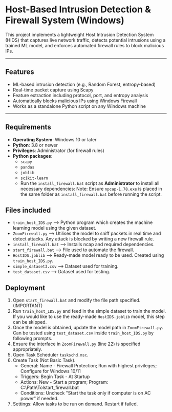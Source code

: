 # Host-Based Intrusion Detection & Firewall System (Windows)

This project implements a lightweight Host Intrusion Detection System (HIDS) that captures live network traffic, detects potential intrusions using a trained ML model, and enforces automated firewall rules to block malicious IPs.

---

## Features

- ML-based intrusion detection (e.g., Random Forest, entropy-based)
- Real-time packet capture using Scapy
- Feature extraction including protocol, port, and entropy analysis
- Automatically blocks malicious IPs using Windows Firewall
- Works as a standalone Python script on any Windows machine

---

## Requirements

- **Operating System**: Windows 10 or later
- **Python**: 3.8 or newer
- **Privileges**: Administrator (for firewall rules)
- **Python packages**:
  - `scapy`
  - `pandas`
  - `joblib`
  - `scikit-learn`
  - Run the `install_firewall.bat` script as **Administrator** to install all necessary dependencies:
  Note: Ensure `npcap-1.78.exe` is placed in the same folder as `install_firewall.bat` before running the script.

## Files included

- `train_host_IDS.py`     --> Python program which creates the machine learning model using the given dataset.
- `ZoomFirewall.py`       --> Utilises the model to sniff packets in real time and detect attacks. Any attack is blocked by writing a new firewall rule.
- `install_firewall.bat`  --> Installs ncap and required dependencies.
- `start_firewall.bat`    --> File used to automate the firewall.
- `HostIDS.joblib`        --> Ready-made model ready to be used. Created using `train_host_IDS.py`.
- `simple_dataset3.csv`   --> Dataset used for training.
- `test_dataset.csv`      --> Dataset used for testing.

## Deployment

1. Open `start_firewall.bat` and modify the file path specified. (IMPORTANT)
2. Run `train_host_IDS.py` and feed in the simple dataset to train the model. If you would like to use the ready-made `HostIDS.joblib` model, this step can be skipped.
3. Once the model is obtained, update the model path in `ZoomFirewall.py`. Can be tested using `test_dataset.csv` inside `train_host_IDS.py` by following prompts.
4. Ensure the interface in `ZoomFirewall.py` (line 22) is specified appropriately.
5. Open Task Scheduler `taskschd.msc`.
6. Create Task (Not Basic Task).
    - General: Name - Firewall Protection; Run with highest privileges; Configure for Windows 10/11
    - Triggers: Begin Task - At Startup
    - Actions: New - Start a program; Program: C:\Path\Tolstart_firewall.bat
    - Conditions: Uncheck "Start the task only if computer is on AC power" if needed.
7. Settings: Allow tasks to be run on demand. Restart if failed.


